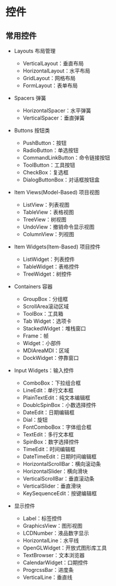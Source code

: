 # 控件

## 常用控件

+ Layouts 布局管理
  + VerticalLayout：垂直布局
  + HorizontalLayout：水平布局
  + GridLayout：网格布局
  + FormLayout：表单布局
+ Spacers 弹簧
  + HorizontalSpacer：水平弹簧
  + VerticalSpacer：垂直弹簧
+ Buttons 按钮类
  + PushButton：按钮
  + RadioButton：单选按钮
  + CommandLinkButton：命令链接按钮
  + ToolButton：工具按钮
  + CheckBox：复选框
  + DialogButtonBox：对话框按钮盒
+ Item Views(Model-Based) 项目视图
  + ListView：列表视图
  + TableView：表格视图
  + TreeView：树视图
  + UndoView：撤销命令显示视图
  + ColumnView：列视图
+ Item Widgets(Item-Based) 项目控件
  + ListWidget：列表控件
  + TableWidget：表格控件
  + TreeWidget：树控件
+ Containers 容器
  + GroupBox：分组框
  + ScrollArea滚动区域
  + ToolBox：工具箱
  + Tab Widget：选项卡
  + StackedWidget：堆栈窗口
  + Frame：帧
  + Widget：小部件
  + MDlAreaMDI：区域
  + DockWidget：停靠窗口
+ Input Widgets：输入控件
  + ComboBox：下拉组合框
  + LineEdit：单行文本框
  + PlainTextEdit：纯文本编辑框
  + DoublcSpinBox：小数选择控件
  + DateEdit：日期编辑框
  + Dial：旋钮
  + FontComboBox：字体组合框
  + TextEdit：多行文本框
  + SpinBox：数字选择控件
  + TimeEdit：时间编辑框
  + DateTimeEdit：日期时间编辑框
  + HorizontalScrollBar：横向滚动条
  + HorizontalSlider：横向滑块
  + VerticalScrollBar：垂直滚动条
  + VerticalSlider：垂直滑块
  + KeySequenceEdit：按键编辑框

+ 显示控件
  + Label：标签控件
  + GraphicsView：图形视图
  + LCDNumber：液品数字显示
  + HorizontalLine：水平线
  + OpenGLWidget：开放式图形库工具
  + TextBrowser：文本浏览器
  + CalendarWidget：口期控件
  + ProgrcssBar：进度条
  + VerticalLine：垂直线